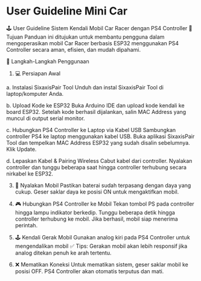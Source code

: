 # User Guideline Mini Car

🕹️ User Guideline
Sistem Kendali Mobil Car Racer dengan PS4 Controller
🎯 Tujuan
Panduan ini ditujukan untuk membantu pengguna dalam mengoperasikan mobil Car Racer berbasis ESP32 menggunakan PS4 Controller secara aman, efisien, dan mudah dipahami.

🚗 Langkah-Langkah Penggunaan
1. 💻 Persiapan Awal
   
a. Instalasi SixaxisPair Tool
Unduh dan instal SixaxisPair Tool di laptop/komputer Anda.

b. Upload Kode ke ESP32
Buka Arduino IDE dan upload kode kendali ke board ESP32. Setelah kode berhasil dijalankan, salin MAC Address yang muncul di output serial monitor.

c. Hubungkan PS4 Controller ke Laptop via Kabel USB
Sambungkan controller PS4 ke laptop menggunakan kabel USB.
Buka aplikasi SixaxisPair Tool dan tempelkan MAC Address ESP32 yang sudah disalin sebelumnya.
Klik Update.

d. Lepaskan Kabel & Pairing Wireless
Cabut kabel dari controller.
Nyalakan controller dan tunggu beberapa saat hingga controller terhubung secara nirkabel ke ESP32.


3. 🔋 Nyalakan Mobil
Pastikan baterai sudah terpasang dengan daya yang cukup.
Geser saklar daya ke posisi ON untuk mengaktifkan mobil.

4. 🎮 Hubungkan PS4 Controller ke Mobil
Tekan tombol PS pada controller hingga lampu indikator berkedip.
Tunggu beberapa detik hingga controller terhubung ke mobil.
Jika berhasil, mobil siap menerima perintah.

6. 🕹️ Kendali Gerak Mobil
Gunakan analog kiri pada PS4 Controller untuk mengendalikan mobil
✅ Tips: Gerakan mobil akan lebih responsif jika analog ditekan penuh ke arah tertentu.

5. ❌ Mematikan Koneksi
Untuk mematikan sistem, geser saklar mobil ke posisi OFF.
PS4 Controller akan otomatis terputus dan mati.


